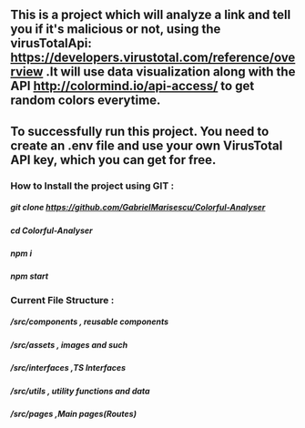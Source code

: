## This is a project which will analyze a link and tell you if it's malicious or not, using the virusTotalApi: https://developers.virustotal.com/reference/overview .It will use data visualization along with the API http://colormind.io/api-access/ to get random colors everytime.

## To successfully run this project. You need to create an .env file and use your own VirusTotal API key, which you can get for free.

### How to Install the project using GIT :

##### git clone https://github.com/GabrielMarisescu/Colorful-Analyser

##### cd Colorful-Analyser

##### npm i

##### npm start

### Current File Structure :

##### /src/components , reusable components

##### /src/assets , images and such

##### /src/interfaces ,TS Interfaces

##### /src/utils , utility functions and data

##### /src/pages ,Main pages(Routes)
